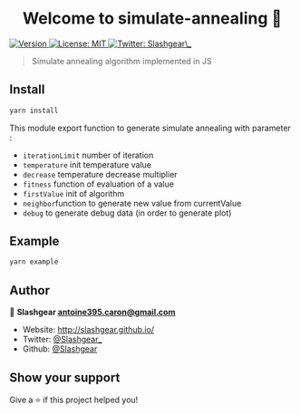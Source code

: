 <h1 align="center">Welcome to simulate-annealing 👋</h1>
<p>
  <a href="https://www.npmjs.com/package/simulate-annealing" target="_blank">
    <img alt="Version" src="https://img.shields.io/npm/v/simulate-annealing.svg">
  </a>
  <a href="#" target="_blank">
    <img alt="License: MIT" src="https://img.shields.io/badge/License-MIT-yellow.svg" />
  </a>
  <a href="https://twitter.com/Slashgear\_" target="_blank">
    <img alt="Twitter: Slashgear\_" src="https://img.shields.io/twitter/follow/Slashgear\_.svg?style=social" />
  </a>
</p>

> Simulate annealing algorithm implemented in JS

## Install

```sh
yarn install
```

This module export function to generate simulate annealing with parameter :

* `iterationLimit` number of iteration
* `temperature` init temperature value
* `decrease` temperature decrease multiplier
* `fitness` function of evaluation of a value
* `firstValue` init of algorithm
* `neighbor`function to generate new value from currentValue
* `debug` to generate debug data (in order to generate plot)

## Example

```sh
yarn example
```

## Author

👤 **Slashgear <antoine395.caron@gmail.com>**

* Website: http://slashgear.github.io/
* Twitter: [@Slashgear\_](https://twitter.com/Slashgear\_)
* Github: [@Slashgear](https://github.com/Slashgear)

## Show your support

Give a ⭐️ if this project helped you!

